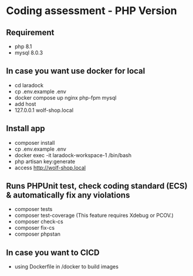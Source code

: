 # Coding assessment - PHP Version

## Requirement

- php 8.1
- mysql 8.0.3

## In case you want use docker for local

- cd laradock
- cp .env.example .env
- docker compose up nginx php-fpm mysql
- add host
- 127.0.0.1 wolf-shop.local

## Install app

- composer install
- cp .env.example .env
- docker exec -it laradock-workspace-1 /bin/bash
- php artisan key:generate
- access http://wolf-shop.local

## Runs PHPUnit test, check coding standard (ECS) & automatically fix any violations

- composer tests
- composer test-coverage (This feature requires Xdebug or PCOV.) 
- composer check-cs
- composer fix-cs
- composer phpstan

## In case you want to CICD

- using Dockerfile in /docker to build images